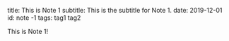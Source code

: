 title: This is Note 1
subtitle: This is the subtitle for Note 1.
date: 2019-12-01
id: note
-1
tags: tag1 tag2

This is Note 1!